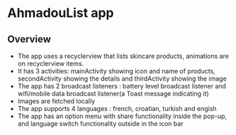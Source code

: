 # AhmadouList app

## Overview

* The app uses a recyclerview that lists skincare products, animations are on recyclerview items.
* It has 3 activities: mainActivity showing icon and name of products, secondActivity showing the details and thirdActivity showing the image
* The app has 2 broadcast listeners : battery level broadcast listener and wifi/mobile data broadcast listener(a Toast message indicating it)
* Images are fetched locally
* The app supports 4 languages : french, croatian, turkish and engish
* The app has an option menu with share functionality inside the pop-up, and language switch functionality outside in the icon bar
